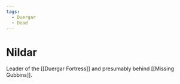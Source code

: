 ```yaml
---
tags:
  - Duergar
  - Dead
---
```

# Nildar 

Leader of the [[Duergar Fortress]] and presumably behind [[Missing Gubbins]].